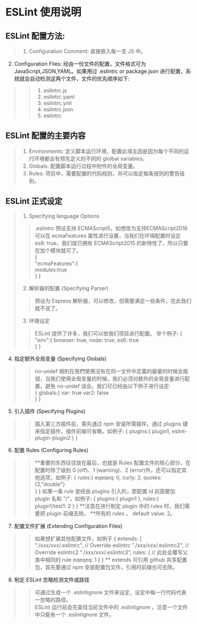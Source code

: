 # ESLint 使用说明
ESLint 配置方法:
----
>1. Configuration Comment: 直接嵌入每一支 JS 中。  
2. Configuration Files: 经由一份文件的配置，文件格式可为 JavaScript,JSON,YAML。如果用过 .eslintrc or package.json 进行配置，系统就会自动检测这两个文件，文件的优先顺序如下:
>>1. eslintrc.js  
>>2. eslintrc.yaml
>>3. eslintrc.yml
>>4. eslintrc.json
>>5. eslintrc  

ESLint 配置的主要内容
----
>1. Environments: 定义脚本运行环境，配置此項主因是因为每个不同的运行环境都会有预先定义的不同的 glolbal variables。  
>2. Globals: 配置脚本运行过程中附件的全局变量。  
>3. Rules: 项目中，需要配置的代码规则，并可以指定每条规则的警告级别。

ESLint 正式设定
----
>1. Specifying language Options
>> .eslintrc 预设支持 ECMAScript5，如想改为支持ECMAScript2016 可以在 ecmaFeatures 属性进行设置，当我们在环境配置时设定 es6: true，我们就已拥有 ECMAScript2015 的新特性了，所以只要在加个模块就可了。  
       {    
          "ecmaFeatures":{  
             modules:true  
          }
       }
>2. 解析器的配置 (Specifying Parser)  
>> 预设为 Espress 解析器，可以修改，但需要满足一些条件，在此我们就不说了。  
>3. 环境设定  
>> ESLint 提供了许多，我们可以依我们项目进行配置。
>> 举个例子:
       {    
          "env":{
              browser: true,
              node: true,
              es6: true    
          }
       }
4. 指定额外全局变量 (Specifying Globals)    
>> no-undef 規則在我們使用沒有在同一文件中定義的變量的时候会报错，当我们使用全局变量的时候，我们必须对额外的全局变量进行配置，避免 no-undef 误会。我们可已经由以下例子进行设定:  
       {
          globals:{
            var:  true
            var2: false          
          }
       }  
5. 引入插件 (Specifying Plugins)
>> 插入第三方插件前，需先通过 npm 安装所需插件。通过 plugins 键来指定插件，插件前缀可省略，如例子:
        {
            plugins:{
              plugin1,
              eslint-plugin-plugin2
            }
        }  
6. 配置 Rules (Configuring Rules)
>> **重要的东西往往放在最后，也就是 Rules 配置文件的核心部分，在配置时除了级别 0 (off)、1 (warning)、2 (error)外，还可以指定其他选项，如例子:
        {
            rules:{
              eqeqeq: 0,
              curly: 2,
              quotes: {2,"double"}      
            }
        }
如果一条 rule 是经由 plugins 引入的，那配置 id 前面要加 plugin 名和 "/"，如例子:
        {
          plugins:{
            plugin1
          },
          rules:{
            plugin1/test1: 2
          }
        }
         **注意在进行制定 plugin 中的 rules 时，我们需要把 plugin 前缀去除。
         **所有的 rules ， default value: 2。
7. 配置文件扩展 (Extending Configuration Files)
>> 如果想扩展其他配置文件，如例子
       {
          extends: [
            "./xxx/xxx/.eslintrc",
            // Override eslintrc
            "./xxx/xxx/.eslintrc2",
            // Override eslintrc2
            "./xxx/xxx/.eslintrc3",
          rules: {
            // 此处会覆写父类中相同的 rule
            eqeqeq: 1
          }
       }
       ** extends 可引用 github 共享配置包，首先要通过 npm 安装配置包文件，引用时前缀也可去除。
8. 制定 ESLint 忽略检测文件或路径
>> 可通过生成一个 .eslintignore 文件来设定，设定中每一行代码代表一忽略的路径。  
ESLint 运行前会先查找当前文件中的 .eslintignore ，注意一个文件中只能有一个 .eslintignore 文件。
